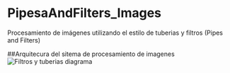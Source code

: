 # PipesaAndFilters_Images
Procesamiento de imágenes utilizando el estilo de tuberias y filtros (Pipes and Filters)

##Arquitecura del sitema de procesamiento de imagenes
![Filtros y tuberias diagrama](https://user-images.githubusercontent.com/70295855/142964845-0616c1cd-509b-426c-8cee-7843ed391605.jpg)
